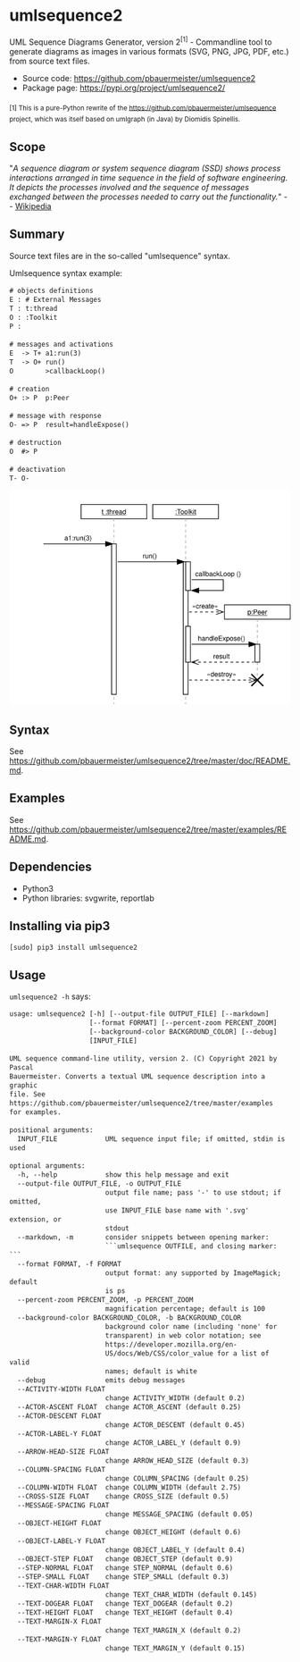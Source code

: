umlsequence2
============

UML Sequence Diagrams Generator, version 2<sup>[1]</sup> -
Commandline tool to generate
diagrams as images in various formats (SVG, PNG, JPG, PDF, etc.) from
source text files.

- Source code: https://github.com/pbauermeister/umlsequence2
- Package page: https://pypi.org/project/umlsequence2/

<sub>[1] This is a pure-Python rewrite of the
https://github.com/pbauermeister/umlsequence project, which was itself
based on umlgraph (in Java) by Diomidis Spinellis.</sub>

## Scope

"*A sequence diagram or system sequence diagram (SSD) shows process interactions
arranged in time sequence in the field of software engineering. It depicts the
processes involved and the sequence of messages exchanged between the processes
needed to carry out the functionality.*"
-- [Wikipedia](https://en.wikipedia.org/wiki/Sequence_diagram)
## Summary

Source text files are in the so-called "umlsequence" syntax.

Umlsequence syntax example:

    # objects definitions
    E : # External Messages
    T : t:thread
    O : :Toolkit
    P :

    # messages and activations
    E  -> T+ a1:run(3)
    T  -> O+ run()
    O        >callbackLoop()

    # creation
    O+ :> P  p:Peer

    # message with response
    O- => P  result=handleExpose()

    # destruction
    O  #> P

    # deactivation
    T- O-

![example](https://raw.githubusercontent.com/pbauermeister/umlsequence2/master/examples/example-04.svg "Example")

Syntax
------

See https://github.com/pbauermeister/umlsequence2/tree/master/doc/README.md.

Examples
--------

See https://github.com/pbauermeister/umlsequence2/tree/master/examples/README.md.

Dependencies
------------

 * Python3
 * Python libraries: svgwrite, reportlab

Installing via pip3
-------------------

```
[sudo] pip3 install umlsequence2
```

Usage
-----

`umlsequence2 -h` says:

```
usage: umlsequence2 [-h] [--output-file OUTPUT_FILE] [--markdown]
                    [--format FORMAT] [--percent-zoom PERCENT_ZOOM]
                    [--background-color BACKGROUND_COLOR] [--debug]
                    [INPUT_FILE]

UML sequence command-line utility, version 2. (C) Copyright 2021 by Pascal
Bauermeister. Converts a textual UML sequence description into a graphic
file. See https://github.com/pbauermeister/umlsequence2/tree/master/examples
for examples.

positional arguments:
  INPUT_FILE            UML sequence input file; if omitted, stdin is used

optional arguments:
  -h, --help            show this help message and exit
  --output-file OUTPUT_FILE, -o OUTPUT_FILE
                        output file name; pass '-' to use stdout; if omitted,
                        use INPUT_FILE base name with '.svg' extension, or
                        stdout
  --markdown, -m        consider snippets between opening marker:
                        ```umlsequence OUTFILE, and closing marker: ```
  --format FORMAT, -f FORMAT
                        output format: any supported by ImageMagick; default
                        is ps
  --percent-zoom PERCENT_ZOOM, -p PERCENT_ZOOM
                        magnification percentage; default is 100
  --background-color BACKGROUND_COLOR, -b BACKGROUND_COLOR
                        background color name (including 'none' for
                        transparent) in web color notation; see
                        https://developer.mozilla.org/en-
                        US/docs/Web/CSS/color_value for a list of valid
                        names; default is white
  --debug               emits debug messages
  --ACTIVITY-WIDTH FLOAT
                        change ACTIVITY_WIDTH (default 0.2)
  --ACTOR-ASCENT FLOAT  change ACTOR_ASCENT (default 0.25)
  --ACTOR-DESCENT FLOAT
                        change ACTOR_DESCENT (default 0.45)
  --ACTOR-LABEL-Y FLOAT
                        change ACTOR_LABEL_Y (default 0.9)
  --ARROW-HEAD-SIZE FLOAT
                        change ARROW_HEAD_SIZE (default 0.3)
  --COLUMN-SPACING FLOAT
                        change COLUMN_SPACING (default 0.25)
  --COLUMN-WIDTH FLOAT  change COLUMN_WIDTH (default 2.75)
  --CROSS-SIZE FLOAT    change CROSS_SIZE (default 0.5)
  --MESSAGE-SPACING FLOAT
                        change MESSAGE_SPACING (default 0.05)
  --OBJECT-HEIGHT FLOAT
                        change OBJECT_HEIGHT (default 0.6)
  --OBJECT-LABEL-Y FLOAT
                        change OBJECT_LABEL_Y (default 0.4)
  --OBJECT-STEP FLOAT   change OBJECT_STEP (default 0.9)
  --STEP-NORMAL FLOAT   change STEP_NORMAL (default 0.6)
  --STEP-SMALL FLOAT    change STEP_SMALL (default 0.3)
  --TEXT-CHAR-WIDTH FLOAT
                        change TEXT_CHAR_WIDTH (default 0.145)
  --TEXT-DOGEAR FLOAT   change TEXT_DOGEAR (default 0.2)
  --TEXT-HEIGHT FLOAT   change TEXT_HEIGHT (default 0.4)
  --TEXT-MARGIN-X FLOAT
                        change TEXT_MARGIN_X (default 0.2)
  --TEXT-MARGIN-Y FLOAT
                        change TEXT_MARGIN_Y (default 0.15)

```
